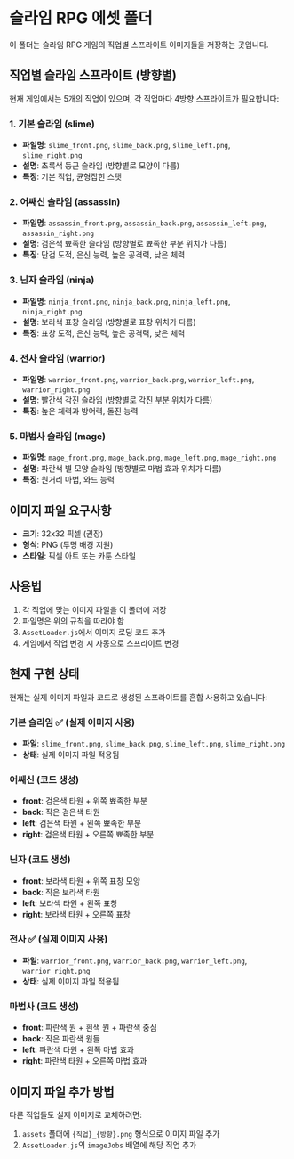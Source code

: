 # 슬라임 RPG 에셋 폴더

이 폴더는 슬라임 RPG 게임의 직업별 스프라이트 이미지들을 저장하는 곳입니다.

## 직업별 슬라임 스프라이트 (방향별)

현재 게임에서는 5개의 직업이 있으며, 각 직업마다 4방향 스프라이트가 필요합니다:

### 1. 기본 슬라임 (slime)
- **파일명**: `slime_front.png`, `slime_back.png`, `slime_left.png`, `slime_right.png`
- **설명**: 초록색 둥근 슬라임 (방향별로 모양이 다름)
- **특징**: 기본 직업, 균형잡힌 스탯

### 2. 어쌔신 슬라임 (assassin)
- **파일명**: `assassin_front.png`, `assassin_back.png`, `assassin_left.png`, `assassin_right.png`
- **설명**: 검은색 뾰족한 슬라임 (방향별로 뾰족한 부분 위치가 다름)
- **특징**: 단검 도적, 은신 능력, 높은 공격력, 낮은 체력

### 3. 닌자 슬라임 (ninja)
- **파일명**: `ninja_front.png`, `ninja_back.png`, `ninja_left.png`, `ninja_right.png`
- **설명**: 보라색 표창 슬라임 (방향별로 표창 위치가 다름)
- **특징**: 표창 도적, 은신 능력, 높은 공격력, 낮은 체력

### 4. 전사 슬라임 (warrior)
- **파일명**: `warrior_front.png`, `warrior_back.png`, `warrior_left.png`, `warrior_right.png`
- **설명**: 빨간색 각진 슬라임 (방향별로 각진 부분 위치가 다름)
- **특징**: 높은 체력과 방어력, 돌진 능력

### 5. 마법사 슬라임 (mage)
- **파일명**: `mage_front.png`, `mage_back.png`, `mage_left.png`, `mage_right.png`
- **설명**: 파란색 별 모양 슬라임 (방향별로 마법 효과 위치가 다름)
- **특징**: 원거리 마법, 와드 능력

## 이미지 파일 요구사항

- **크기**: 32x32 픽셀 (권장)
- **형식**: PNG (투명 배경 지원)
- **스타일**: 픽셀 아트 또는 카툰 스타일

## 사용법

1. 각 직업에 맞는 이미지 파일을 이 폴더에 저장
2. 파일명은 위의 규칙을 따라야 함
3. `AssetLoader.js`에서 이미지 로딩 코드 추가
4. 게임에서 직업 변경 시 자동으로 스프라이트 변경

## 현재 구현 상태

현재는 실제 이미지 파일과 코드로 생성된 스프라이트를 혼합 사용하고 있습니다:

### 기본 슬라임 ✅ (실제 이미지 사용)
- **파일**: `slime_front.png`, `slime_back.png`, `slime_left.png`, `slime_right.png`
- **상태**: 실제 이미지 파일 적용됨

### 어쌔신 (코드 생성)
- **front**: 검은색 타원 + 위쪽 뾰족한 부분
- **back**: 작은 검은색 타원
- **left**: 검은색 타원 + 왼쪽 뾰족한 부분
- **right**: 검은색 타원 + 오른쪽 뾰족한 부분

### 닌자 (코드 생성)
- **front**: 보라색 타원 + 위쪽 표창 모양
- **back**: 작은 보라색 타원
- **left**: 보라색 타원 + 왼쪽 표창
- **right**: 보라색 타원 + 오른쪽 표창

### 전사 ✅ (실제 이미지 사용)
- **파일**: `warrior_front.png`, `warrior_back.png`, `warrior_left.png`, `warrior_right.png`
- **상태**: 실제 이미지 파일 적용됨

### 마법사 (코드 생성)
- **front**: 파란색 원 + 흰색 원 + 파란색 중심
- **back**: 작은 파란색 원들
- **left**: 파란색 타원 + 왼쪽 마법 효과
- **right**: 파란색 타원 + 오른쪽 마법 효과

## 이미지 파일 추가 방법

다른 직업들도 실제 이미지로 교체하려면:
1. `assets` 폴더에 `{직업}_{방향}.png` 형식으로 이미지 파일 추가
2. `AssetLoader.js`의 `imageJobs` 배열에 해당 직업 추가 
